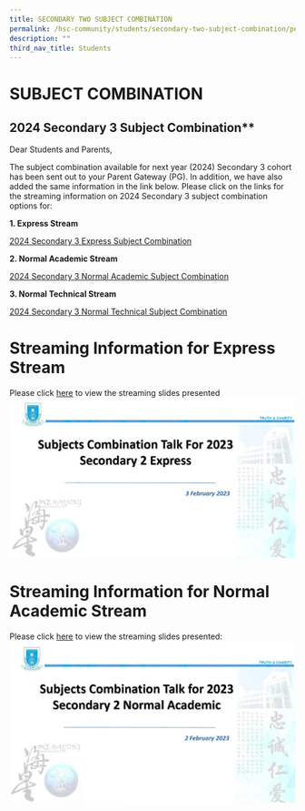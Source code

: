 ```yaml
---
title: SECONDARY TWO SUBJECT COMBINATION
permalink: /hsc-community/students/secondary-two-subject-combination/permalink/
description: ""
third_nav_title: Students
---
```

# SUBJECT COMBINATION

## **2024 Secondary 3 Subject Combination****

Dear Students and Parents, 

The subject combination available for next year (2024) Secondary 3 cohort has been sent out to your Parent Gateway (PG). In addition, we have also added the same information in the link below. Please click on the links for the streaming information on 2024 Secondary 3 subject combination options for:

**1. Express Stream**

[2024 Secondary 3 Express Subject Combination](/files/Subject%20Combination%202024/sec%203%20subject%20combi%202024%20exp%20(pg)(161023).pdf)

**2. Normal Academic Stream**

[2024 Secondary 3 Normal Academic Subject Combination](/files/Subject%20Combination%202024/sec%203%20subject%20combi%202024%20na%20(pg)(161023).pdf)

**3. Normal Technical Stream**

[2024 Secondary 3 Normal Technical Subject Combination](/files/Subject%20Combination%202024/sec%203%20subject%20combi%202024%20nt%20(pg)(161023).pdf)




# **Streaming Information for Express Stream**

Please click [here](/files/HSC%20Community/for%20sec%202e%20subject%20combi%20parents%20talk%202023(parents).pdf) to view the streaming slides presented![Sec 2 Express](/images/streaming%20talk%20for%20express%20stream.jpg)

# **Streaming Information for Normal Academic Stream**

Please click [here](/files/HSC%20Community/for%20sec%202na%20subject%20combi%20parents%20talk%202023(parents).pdf) to view the streaming slides presented:![Sec 2 Normal Academic](/images/streaming%20talk%20for%20normal%20academic%20stream.jpg)
